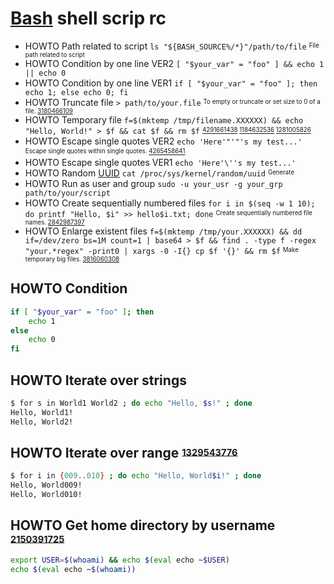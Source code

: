 # [Bash][3376136474] shell scrip rc

[3376136474]: https://en.wikipedia.org/wiki/Bash_(Unix_shell)

* HOWTO Path related to script `ls "${BASH_SOURCE%/*}"/path/to/file` <sup><sub>File path related to script</sub></sup>
* HOWTO Condition by one line VER2 `[ "$your_var" = "foo" ] && echo 1 || echo 0`
* HOWTO Condition by one line VER1 `if [ "$your_var" = "foo" ]; then echo 1; else echo 0; fi`
* HOWTO Truncate file  `> path/to/your.file` <sup><sub>To empty or truncate or set size to 0 of a file. [3180466109][]</sub></sup>
* HOWTO Temporary file `f=$(mktemp /tmp/filename.XXXXXX) && echo "Hello, World!" > $f && cat $f && rm $f` <sup><sub>[4291661438][] [1184632536][] [1281005826][]</sub></sup>
* HOWTO Escape single quotes VER2 `echo 'Here'"'"'s my test...'` <sup><sub>Escape single quotes within single quotes. [4265458641][]</sub></sup>
* HOWTO Escape single quotes VER1 `echo 'Here'\''s my test...'`
* HOWTO Random [UUID][] `cat /proc/sys/kernel/random/uuid` <sup><sub>Generate</sub></sup>
* HOWTO Run as user and group `sudo -u your_usr -g your_grp path/to/your/script`
* HOWTO Create sequentially numbered files `for i in $(seq -w 1 10); do printf "Hello, $i" >> hello$i.txt; done` <sup><sub>Create sequentially numbered file names. [2842987397][]</sub></sup>
* HOWTO Enlarge existent files `f=$(mktemp /tmp/your.XXXXXX) && dd if=/dev/zero bs=1M count=1 | base64 > $f && find . -type f -regex "your.*regex" -print0 | xargs -0 -I{} cp $f '{}' && rm $f` <sup><sub>Make temporary big files. [3816060308][]</sub></sup>

[uuid]: https://datatracker.ietf.org/doc/html/rfc4122 "RFC 4122"
[1184632536]: https://gnu.org/software/coreutils/manual/coreutils.html#mktemp-invocation
[1281005826]: https://ru.wikipedia.org/wiki/GNU_Coreutils
[2842987397]: https://unix.stackexchange.com/questions/340010/how-do-i-create-sequentially-numbered-file-names-in-bash#340012
[3180466109]: https://stackoverflow.com/questions/2423281/how-to-empty-truncate-a-file-on-linux-that-already-exists-and-is-protected-i#15350167
[3816060308]: https://stackoverflow.com/questions/40926789/create-a-file-of-a-specific-size-with-random-printable-strings-in-bash#40927058
[4265458641]: http://stackoverflow.com/questions/1250079/how-to-escape-single-quotes-within-single-quoted-strings
[4291661438]: http://unix.stackexchange.com/questions/181937/how-create-a-temporary-file-in-shell-script#181938

## HOWTO Condition

```bash
if [ "$your_var" = "foo" ]; then
    echo 1
else
    echo 0
fi
```

## HOWTO Iterate over strings

```bash
$ for s in World1 World2 ; do echo "Hello, $s!" ; done
Hello, World1!
Hello, World2!
```

## HOWTO Iterate over range <sup><sub>[1329543776][]</sub></sup>

```bash
$ for i in {009..010} ; do echo "Hello, World$i!" ; done
Hello, World009!
Hello, World010!
```

[1329543776]: http://stackoverflow.com/questions/18460123/how-to-add-leading-zeros-for-for-loop-in-shell#18460742

## HOWTO Get home directory by username <sup><sub>[2150391725][]</sub></sup>

```bash
export USER=$(whoami) && echo $(eval echo ~$USER)
echo $(eval echo ~$(whoami))
```

[2150391725]: https://superuser.com/questions/484277/get-home-directory-by-username#484280
